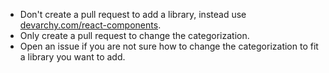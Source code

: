  - Don't create a pull request to add a library, instead use [devarchy.com/react-components](http://devarchy.com/react-components).
 - Only create a pull request to change the categorization.
 - Open an issue if you are not sure how to change the categorization to fit a library you want to add.

